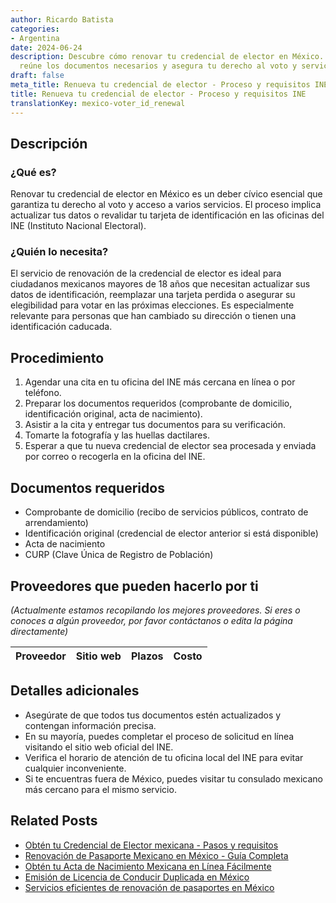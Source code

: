 ```yaml
---
author: Ricardo Batista
categories:
- Argentina
date: 2024-06-24
description: Descubre cómo renovar tu credencial de elector en México. Sigue el proceso,
  reúne los documentos necesarios y asegura tu derecho al voto y servicios esenciales.
draft: false
meta_title: Renueva tu credencial de elector - Proceso y requisitos INE
title: Renueva tu credencial de elector - Proceso y requisitos INE
translationKey: mexico-voter_id_renewal
---
```



## Descripción
### ¿Qué es?
Renovar tu credencial de elector en México es un deber cívico esencial que garantiza tu derecho al voto y acceso a varios servicios. El proceso implica actualizar tus datos o revalidar tu tarjeta de identificación en las oficinas del INE (Instituto Nacional Electoral).

### ¿Quién lo necesita?
El servicio de renovación de la credencial de elector es ideal para ciudadanos mexicanos mayores de 18 años que necesitan actualizar sus datos de identificación, reemplazar una tarjeta perdida o asegurar su elegibilidad para votar en las próximas elecciones. Es especialmente relevante para personas que han cambiado su dirección o tienen una identificación caducada.

## Procedimiento

1. Agendar una cita en tu oficina del INE más cercana en línea o por teléfono.
2. Preparar los documentos requeridos (comprobante de domicilio, identificación original, acta de nacimiento).
3. Asistir a la cita y entregar tus documentos para su verificación.
4. Tomarte la fotografía y las huellas dactilares.
5. Esperar a que tu nueva credencial de elector sea procesada y enviada por correo o recogerla en la oficina del INE.

## Documentos requeridos

- Comprobante de domicilio (recibo de servicios públicos, contrato de arrendamiento)
- Identificación original (credencial de elector anterior si está disponible)
- Acta de nacimiento
- CURP (Clave Única de Registro de Población)

## Proveedores que pueden hacerlo por ti
_(Actualmente estamos recopilando los mejores proveedores. Si eres o conoces a algún proveedor, por favor contáctanos o edita la página directamente)_

| Proveedor        |     Sitio web     |     Plazos    |       Costo      |
| --------------- | --------------- |  :-------------: | :-------------: |

## Detalles adicionales

- Asegúrate de que todos tus documentos estén actualizados y contengan información precisa.
- En su mayoría, puedes completar el proceso de solicitud en línea visitando el sitio web oficial del INE.
- Verifica el horario de atención de tu oficina local del INE para evitar cualquier inconveniente.
- Si te encuentras fuera de México, puedes visitar tu consulado mexicano más cercano para el mismo servicio.
## Related Posts

- [Obtén tu Credencial de Elector mexicana - Pasos y requisitos](https://tramitit.com/es/guides/mexico/credencial_para_votar/)
- [Renovación de Pasaporte Mexicano en México - Guía Completa](https://tramitit.com/es/guides/mexico/pasaporte_mexicano/)
- [Obtén tu Acta de Nacimiento Mexicana en Línea Fácilmente](https://tramitit.com/es/guides/mexico/acta_de_nacimiento/)
- [Emisión de Licencia de Conducir Duplicada en México](https://tramitit.com/es/guides/mexico/expedición_de_duplicado_de_licencia_de_conducir/)
- [Servicios eficientes de renovación de pasaportes en México](https://tramitit.com/es/guides/mexico/renovación_de_pasaporte/)